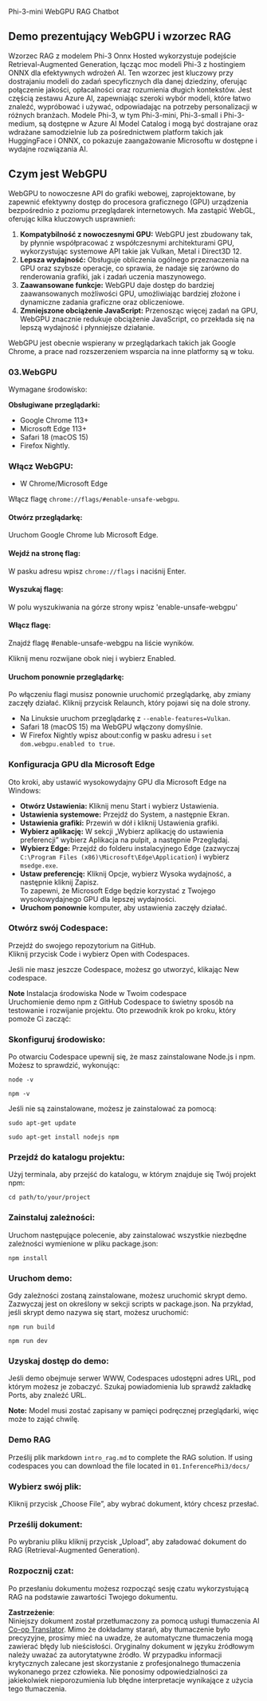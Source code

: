 <!--
CO_OP_TRANSLATOR_METADATA:
{
  "original_hash": "4aac6b8a5dcbbe9a32b47be30340cac2",
  "translation_date": "2025-05-09T05:17:41+00:00",
  "source_file": "code/08.RAG/rag_webgpu_chat/README.md",
  "language_code": "pl"
}
-->
Phi-3-mini WebGPU RAG Chatbot

## Demo prezentujący WebGPU i wzorzec RAG  
Wzorzec RAG z modelem Phi-3 Onnx Hosted wykorzystuje podejście Retrieval-Augmented Generation, łącząc moc modeli Phi-3 z hostingiem ONNX dla efektywnych wdrożeń AI. Ten wzorzec jest kluczowy przy dostrajaniu modeli do zadań specyficznych dla danej dziedziny, oferując połączenie jakości, opłacalności oraz rozumienia długich kontekstów. Jest częścią zestawu Azure AI, zapewniając szeroki wybór modeli, które łatwo znaleźć, wypróbować i używać, odpowiadając na potrzeby personalizacji w różnych branżach. Modele Phi-3, w tym Phi-3-mini, Phi-3-small i Phi-3-medium, są dostępne w Azure AI Model Catalog i mogą być dostrajane oraz wdrażane samodzielnie lub za pośrednictwem platform takich jak HuggingFace i ONNX, co pokazuje zaangażowanie Microsoftu w dostępne i wydajne rozwiązania AI.

## Czym jest WebGPU  
WebGPU to nowoczesne API do grafiki webowej, zaprojektowane, by zapewnić efektywny dostęp do procesora graficznego (GPU) urządzenia bezpośrednio z poziomu przeglądarek internetowych. Ma zastąpić WebGL, oferując kilka kluczowych usprawnień:

1. **Kompatybilność z nowoczesnymi GPU:** WebGPU jest zbudowany tak, by płynnie współpracować z współczesnymi architekturami GPU, wykorzystując systemowe API takie jak Vulkan, Metal i Direct3D 12.  
2. **Lepsza wydajność:** Obsługuje obliczenia ogólnego przeznaczenia na GPU oraz szybsze operacje, co sprawia, że nadaje się zarówno do renderowania grafiki, jak i zadań uczenia maszynowego.  
3. **Zaawansowane funkcje:** WebGPU daje dostęp do bardziej zaawansowanych możliwości GPU, umożliwiając bardziej złożone i dynamiczne zadania graficzne oraz obliczeniowe.  
4. **Zmniejszone obciążenie JavaScript:** Przenosząc więcej zadań na GPU, WebGPU znacznie redukuje obciążenie JavaScript, co przekłada się na lepszą wydajność i płynniejsze działanie.

WebGPU jest obecnie wspierany w przeglądarkach takich jak Google Chrome, a prace nad rozszerzeniem wsparcia na inne platformy są w toku.

### 03.WebGPU  
Wymagane środowisko:

**Obsługiwane przeglądarki:**  
- Google Chrome 113+  
- Microsoft Edge 113+  
- Safari 18 (macOS 15)  
- Firefox Nightly.

### Włącz WebGPU:

- W Chrome/Microsoft Edge  

Włącz flagę `chrome://flags/#enable-unsafe-webgpu`.

#### Otwórz przeglądarkę:  
Uruchom Google Chrome lub Microsoft Edge.

#### Wejdź na stronę flag:  
W pasku adresu wpisz `chrome://flags` i naciśnij Enter.

#### Wyszukaj flagę:  
W polu wyszukiwania na górze strony wpisz 'enable-unsafe-webgpu'

#### Włącz flagę:  
Znajdź flagę #enable-unsafe-webgpu na liście wyników.

Kliknij menu rozwijane obok niej i wybierz Enabled.

#### Uruchom ponownie przeglądarkę:  

Po włączeniu flagi musisz ponownie uruchomić przeglądarkę, aby zmiany zaczęły działać. Kliknij przycisk Relaunch, który pojawi się na dole strony.

- Na Linuksie uruchom przeglądarkę z `--enable-features=Vulkan`.  
- Safari 18 (macOS 15) ma WebGPU włączony domyślnie.  
- W Firefox Nightly wpisz about:config w pasku adresu i `set dom.webgpu.enabled to true`.

### Konfiguracja GPU dla Microsoft Edge  

Oto kroki, aby ustawić wysokowydajny GPU dla Microsoft Edge na Windows:

- **Otwórz Ustawienia:** Kliknij menu Start i wybierz Ustawienia.  
- **Ustawienia systemowe:** Przejdź do System, a następnie Ekran.  
- **Ustawienia grafiki:** Przewiń w dół i kliknij Ustawienia grafiki.  
- **Wybierz aplikację:** W sekcji „Wybierz aplikację do ustawienia preferencji” wybierz Aplikacja na pulpit, a następnie Przeglądaj.  
- **Wybierz Edge:** Przejdź do folderu instalacyjnego Edge (zazwyczaj `C:\Program Files (x86)\Microsoft\Edge\Application`) i wybierz `msedge.exe`.  
- **Ustaw preferencję:** Kliknij Opcje, wybierz Wysoka wydajność, a następnie kliknij Zapisz.  
To zapewni, że Microsoft Edge będzie korzystać z Twojego wysokowydajnego GPU dla lepszej wydajności.  
- **Uruchom ponownie** komputer, aby ustawienia zaczęły działać.

### Otwórz swój Codespace:  
Przejdź do swojego repozytorium na GitHub.  
Kliknij przycisk Code i wybierz Open with Codespaces.

Jeśli nie masz jeszcze Codespace, możesz go utworzyć, klikając New codespace.

**Note** Instalacja środowiska Node w Twoim codespace  
Uruchomienie demo npm z GitHub Codespace to świetny sposób na testowanie i rozwijanie projektu. Oto przewodnik krok po kroku, który pomoże Ci zacząć:

### Skonfiguruj środowisko:  
Po otwarciu Codespace upewnij się, że masz zainstalowane Node.js i npm. Możesz to sprawdzić, wykonując:  
```
node -v
```  
```
npm -v
```

Jeśli nie są zainstalowane, możesz je zainstalować za pomocą:  
```
sudo apt-get update
```  
```
sudo apt-get install nodejs npm
```

### Przejdź do katalogu projektu:  
Użyj terminala, aby przejść do katalogu, w którym znajduje się Twój projekt npm:  
```
cd path/to/your/project
```

### Zainstaluj zależności:  
Uruchom następujące polecenie, aby zainstalować wszystkie niezbędne zależności wymienione w pliku package.json:  

```
npm install
```

### Uruchom demo:  
Gdy zależności zostaną zainstalowane, możesz uruchomić skrypt demo. Zazwyczaj jest on określony w sekcji scripts w package.json. Na przykład, jeśli skrypt demo nazywa się start, możesz uruchomić:  

```
npm run build
```  
```
npm run dev
```

### Uzyskaj dostęp do demo:  
Jeśli demo obejmuje serwer WWW, Codespaces udostępni adres URL, pod którym możesz je zobaczyć. Szukaj powiadomienia lub sprawdź zakładkę Ports, aby znaleźć URL.

**Note:** Model musi zostać zapisany w pamięci podręcznej przeglądarki, więc może to zająć chwilę.

### Demo RAG  
Prześlij plik markdown `intro_rag.md` to complete the RAG solution. If using codespaces you can download the file located in `01.InferencePhi3/docs/`

### Wybierz swój plik:  
Kliknij przycisk „Choose File”, aby wybrać dokument, który chcesz przesłać.

### Prześlij dokument:  
Po wybraniu pliku kliknij przycisk „Upload”, aby załadować dokument do RAG (Retrieval-Augmented Generation).

### Rozpocznij czat:  
Po przesłaniu dokumentu możesz rozpocząć sesję czatu wykorzystującą RAG na podstawie zawartości Twojego dokumentu.

**Zastrzeżenie**:  
Niniejszy dokument został przetłumaczony za pomocą usługi tłumaczenia AI [Co-op Translator](https://github.com/Azure/co-op-translator). Mimo że dokładamy starań, aby tłumaczenie było precyzyjne, prosimy mieć na uwadze, że automatyczne tłumaczenia mogą zawierać błędy lub nieścisłości. Oryginalny dokument w języku źródłowym należy uważać za autorytatywne źródło. W przypadku informacji krytycznych zalecane jest skorzystanie z profesjonalnego tłumaczenia wykonanego przez człowieka. Nie ponosimy odpowiedzialności za jakiekolwiek nieporozumienia lub błędne interpretacje wynikające z użycia tego tłumaczenia.